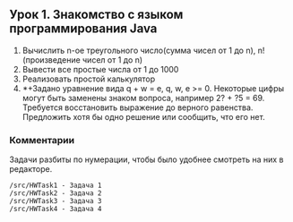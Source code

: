 ## Урок 1. Знакомство с языком программирования Java
1. Вычислить n-ое треугольного число(сумма чисел от 1 до n), n! (произведение чисел от 1 до n)
2. Вывести все простые числа от 1 до 1000
3. Реализовать простой калькулятор
4. *+Задано уравнение вида q + w = e, q, w, e >= 0.
Некоторые цифры могут быть заменены знаком вопроса, например 2? + ?5 = 69.
Требуется восстановить выражение до верного равенства. 
Предложить хотя бы одно решение или сообщить, что его нет.

### Комментарии
Задачи разбиты по нумерации, чтобы было удобнее смотреть на них в редакторе.

    /src/HWTask1 - Задача 1
    /src/HWTask2 - Задача 2
    /src/HWTask3 - Задача 3
    /src/HWTask4 - Задача 4

